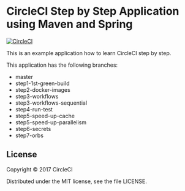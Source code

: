 # CircleCI Step by Step Application using Maven and Spring 
[![CircleCI](https://circleci.com/gh/kurumai/circleci-step-by-step/tree/step7-orbs.svg?style=svg)](https://circleci.com/gh/kurumai/circleci-step-by-step/tree/step7-orbs)

This is an example application how to learn CircleCI step by step.

This application has the following branches: 

- master
- step1-1st-green-build
- step2-docker-images
- step3-workflows
- step3-workflows-sequential
- step4-run-test
- step5-speed-up-cache
- step5-speed-up-parallelism
- step6-secrets
- step7-orbs

## License

Copyright © 2017 CircleCI

Distributed under the MIT license, see the file LICENSE.

